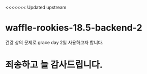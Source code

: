 <<<<<<< Updated upstream
# waffle-rookies-18.5-backend-2

건강 상의 문제로 grace day 2일 사용하고자 합니다.

죄송하고 늘 감사드립니다.
=======
